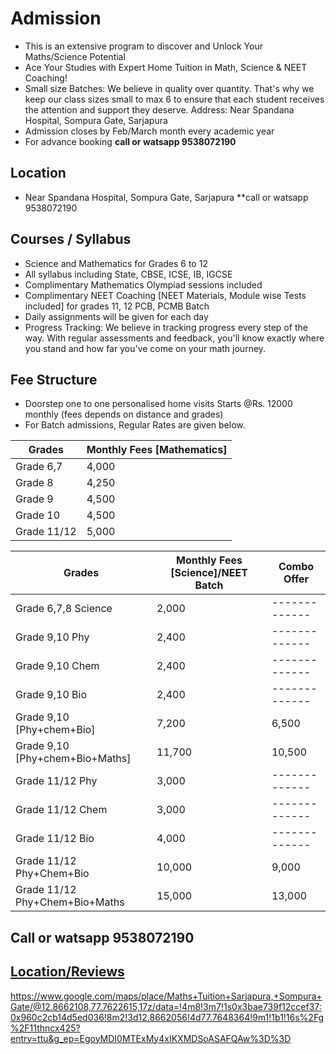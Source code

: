 
# Admission
* This is an extensive program to discover and Unlock Your Maths/Science Potential
* Ace Your Studies with Expert Home Tuition in Math, Science & NEET Coaching!
* Small size Batches: We believe in quality over quantity. That's why we keep our class sizes small to max 6 to ensure that each student receives the attention and support they deserve. Address: Near Spandana Hospital, Sompura Gate, Sarjapura
* Admission closes by Feb/March month every academic year
* For advance booking **call or watsapp 9538072190**
  
## Location 
* Near Spandana Hospital, Sompura Gate, Sarjapura **call or watsapp 9538072190
  
## Courses / Syllabus
* Science and Mathematics for Grades 6 to 12
* All syllabus including State, CBSE, ICSE, IB, IGCSE
* Complimentary Mathematics Olympiad sessions included
* Complimentary NEET Coaching [NEET Materials, Module wise Tests included] for grades 11, 12 PCB, PCMB Batch
* Daily assignments will be given for each day
* Progress Tracking: We believe in tracking progress every step of the way. With regular assessments and feedback, you'll know exactly where you stand and how far you've come on your math journey.

## Fee Structure
* Doorstep one to one personalised home visits Starts @Rs. 12000 monthly (fees depends on distance and grades)
* For Batch admissions, Regular Rates are given below. 

| Grades  | Monthly Fees [Mathematics] |
| ------------- | ------------- |
| Grade 6,7  | 4,000  |
| Grade 8  | 4,250  |
| Grade 9  | 4,500  |
| Grade 10  | 4,500  |
| Grade 11/12  | 5,000 |

| Grades  | Monthly Fees [Science]/NEET Batch | Combo Offer |
| ------------- | ------------- | ------------- |
| Grade 6,7,8 Science  | 2,000  |------------- |
| Grade 9,10 Phy  | 2,400  |------------- |
| Grade 9,10 Chem | 2,400  |------------- |
| Grade 9,10 Bio  | 2,400  |------------- |
| Grade 9,10 [Phy+chem+Bio] | 7,200 | 6,500 |
| Grade 9,10 [Phy+chem+Bio+Maths] | 11,700 | 10,500 |
| Grade 11/12 Phy | 3,000 |------------- |
| Grade 11/12 Chem | 3,000 |------------- |
| Grade 11/12 Bio | 4,000 |------------- |
| Grade 11/12 Phy+Chem+Bio | 10,000 | 9,000 |
| Grade 11/12 Phy+Chem+Bio+Maths | 15,000 | 13,000 |

## Call or watsapp 9538072190
## [Location/Reviews](https://www.google.com/maps/place/Maths+Tuition+Sarjapura,+Sompura+Gate/@12.8662108,77.7622615,17z/data=!4m8!3m7!1s0x3bae739f12ccef37:0x960c2cb14d5ed036!8m2!3d12.8662056!4d77.7648364!9m1!1b1!16s%2Fg%2F11thncx425?entry=ttu&g_ep=EgoyMDI0MTExMy4xIKXMDSoASAFQAw%3D%3D)

https://www.google.com/maps/place/Maths+Tuition+Sarjapura,+Sompura+Gate/@12.8662108,77.7622615,17z/data=!4m8!3m7!1s0x3bae739f12ccef37:0x960c2cb14d5ed036!8m2!3d12.8662056!4d77.7648364!9m1!1b1!16s%2Fg%2F11thncx425?entry=ttu&g_ep=EgoyMDI0MTExMy4xIKXMDSoASAFQAw%3D%3D
